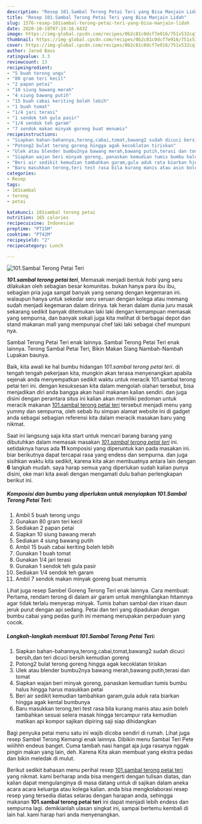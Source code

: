 ```yaml
---
description: "Resep 101.Sambal Terong Petai Teri yang Bisa Manjain Lidah"
title: "Resep 101.Sambal Terong Petai Teri yang Bisa Manjain Lidah"
slug: 1576-resep-101sambal-terong-petai-teri-yang-bisa-manjain-lidah
date: 2020-10-19T07:24:16.643Z
image: https://img-global.cpcdn.com/recipes/0b2c81c0dcf7e916/751x532cq70/101sambal-terong-petai-teri-foto-resep-utama.jpg
thumbnail: https://img-global.cpcdn.com/recipes/0b2c81c0dcf7e916/751x532cq70/101sambal-terong-petai-teri-foto-resep-utama.jpg
cover: https://img-global.cpcdn.com/recipes/0b2c81c0dcf7e916/751x532cq70/101sambal-terong-petai-teri-foto-resep-utama.jpg
author: Jared Bass
ratingvalue: 3.3
reviewcount: 13
recipeingredient:
- "5 buah terong ungu"
- "80 gram teri kecil"
- "2 papan petai"
- "10 siung bawang merah"
- "4 siung bawang putih"
- "15 buah cabai keriting boleh lebih"
- "1 buah tomat"
- "1/4 jari terasi"
- "1 sendok teh gula pasir"
- "1/4 sendok teh garam"
- "7 sendok makan minyak goreng buat menumis"
recipeinstructions:
- "Siapkan bahan-bahannya,terong,cabai,tomat,bawang2 sudah dicuci bersih,dan teri dicuci bersih kemudian goreng"
- "Potong2 bulat terong goreng hingga agak kecoklatan tiriskan"
- "Ulek atau blender bumbu2nya bawang merah,bawang putih,terasi dan tomat"
- "Siapkan wajan beri minyak goreng, panaskan kemudian tumis bumbu halus hingga harus masukkan petai"
- "Beri air sedikit kemudian tambahkan garam,gula aduk rata biarkan hingga agak kental bumbunya"
- "Baru masukkan terong,teri test rasa bila kurang manis atau asin boleh tambahkan sesuai selera masak hingga tercampur rata kemudian matikan api kompor sajikan dipiring saji siap dihidangkan"
categories:
- Resep
tags:
- 101sambal
- terong
- petai

katakunci: 101sambal terong petai 
nutrition: 165 calories
recipecuisine: Indonesian
preptime: "PT15M"
cooktime: "PT42M"
recipeyield: "2"
recipecategory: Lunch

---
```



![101.Sambal Terong Petai Teri](https://img-global.cpcdn.com/recipes/0b2c81c0dcf7e916/751x532cq70/101sambal-terong-petai-teri-foto-resep-utama.jpg)

<b><i>101.sambal terong petai teri</i></b>, Memasak menjadi bentuk hobi yang seru dilakukan oleh sebagian besar komunitas. bukan hanya para ibu ibu, sebagian pria juga sangat banyak yang senang dengan kegemaran ini. walaupun hanya untuk sekedar seru seruan dengan kolega atau memang sudah menjadi kegemaran dalam dirinya. tak heran dalam dunia juru masak sekarang sedikit banyak ditemukan laki laki dengan kemampuan memasak yang sempurna, dan banyak sekali juga kita melihat di berbagai depot dan stand makanan mall yang mempunyai chef laki laki sebagai chef mumpuni nya.

Sambal Terong Petai Teri enak lainnya. Sambal Terong Petai Teri enak lainnya. Terong Sambal Petai Teri, Bikin Makan Siang Nambah-Nambah Lupakan baunya.

Baik, kita awali ke hal bumbu hidangan <i>101.sambal terong petai teri</i>. di tengah tengah pekerjaan kita, mungkin akan terasa menyenangkan apabila sejenak anda menyempatkan sedikit waktu untuk meracik 101.sambal terong petai teri ini. dengan kesuksesan kita dalam mengolah olahan tersebut, bisa menjadikan diri anda bangga akan hasil makanan kalian sendiri. dan juga disini dengan perantara situs ini kalian akan memiliki pedoman untuk meracik makanan <u>101.sambal terong petai teri</u> tersebut menjadi menu yang yummy dan sempurna, oleh sebab itu simpan alamat website ini di gadget anda sebagai sebagian referensi kita dalam meracik masakan baru yang nikmat.


Saat ini langsung saja kita start untuk mencari barang barang yang dibutuhkan dalam memasak masakan <u><i>101.sambal terong petai teri</i></u> ini. setidaknya harus ada <b>11</b> komposisi yang diperuntuk kan pada masakan ini. biar berikutnya dapat tercapai rasa yang endess dan sempurna. dan juga sisihkan waktu kita sedikit, karena kita akan membuatnya antara lain dengan <b>6</b> langkah mudah. saya harap semua yang diperlukan sudah kalian punya disini, oke mari kita awali dengan mengamati dulu bahan perlengkapan berikut ini.

<!--inarticleads1-->

##### Komposisi dan bumbu yang diperlukan untuk menyiapkan 101.Sambal Terong Petai Teri:

1. Ambil 5 buah terong ungu
1. Gunakan 80 gram teri kecil
1. Sediakan 2 papan petai
1. Siapkan 10 siung bawang merah
1. Sediakan 4 siung bawang putih
1. Ambil 15 buah cabai keriting boleh lebih
1. Gunakan 1 buah tomat
1. Gunakan 1/4 jari terasi
1. Gunakan 1 sendok teh gula pasir
1. Sediakan 1/4 sendok teh garam
1. Ambil 7 sendok makan minyak goreng buat menumis


Lihat juga resep Sambel Goreng Terong Teri enak lainnya. Cara membuat: Pertama, rendam terong di dalam air garam untuk menghilangkan hitamnya agar tidak terlalu menyerap minyak. Tumis bahan sambal dan irisan daun jeruk purut dengan api sedang. Petai dan teri yang dipadukan dengan bumbu cabai yang pedas gurih ini memang merupakan perpaduan yang cocok. 

<!--inarticleads2-->

##### Langkah-langkah membuat 101.Sambal Terong Petai Teri:

1. Siapkan bahan-bahannya,terong,cabai,tomat,bawang2 sudah dicuci bersih,dan teri dicuci bersih kemudian goreng
1. Potong2 bulat terong goreng hingga agak kecoklatan tiriskan
1. Ulek atau blender bumbu2nya bawang merah,bawang putih,terasi dan tomat
1. Siapkan wajan beri minyak goreng, panaskan kemudian tumis bumbu halus hingga harus masukkan petai
1. Beri air sedikit kemudian tambahkan garam,gula aduk rata biarkan hingga agak kental bumbunya
1. Baru masukkan terong,teri test rasa bila kurang manis atau asin boleh tambahkan sesuai selera masak hingga tercampur rata kemudian matikan api kompor sajikan dipiring saji siap dihidangkan


Bagi penyuka petai menu satu ini wajib dicoba sendiri di rumah. Lihat juga resep Sambel Terong Kemangi enak lainnya. Dibikin menu Sambal Teri Pete wiiihhh endeus banget. Cuma tambah nasi hangat aja juga rasanya nggak pingin makan yang lain, deh. Karena Kita akan membuat yang ekstra pedas dan bikin meledak di mulut. 

Berikut sedikit bahasan menu perihal resep <u>101.sambal terong petai teri</u> yang nikmat. kami berharap anda bisa mengerti dengan tulisan diatas, dan kalian dapat mengulanginya di masa datang untuk di sajikan dalam aneka acara acara keluarga atau kolega kalian. anda bisa mengkolaborasi resep resep yang tersedia diatas selaras dengan harapan anda, sehingga makanan <b>101.sambal terong petai teri</b> ini dapat menjadi lebih endess dan sempurna lagi. demikianlah ulasan singkat ini, sampai bertemu kembali di lain hal. kami harap hari anda menyenangkan.
